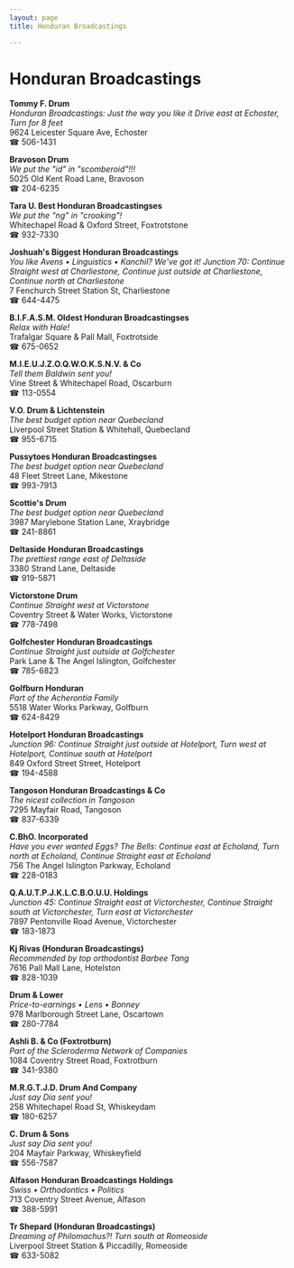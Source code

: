 ```yaml
---
layout: page 
title: Honduran Broadcastings

---
```



# Honduran Broadcastings


 **Tommy F. Drum**  
_Honduran Broadcastings: Just the way you like it 
Drive east at Echoster, Turn for 8 feet_  
9624 Leicester Square Ave, Echoster  
☎ 506-1431

**Bravoson Drum**  
_We put the "id" in "scomberoid"!!!_  
5025 Old Kent Road Lane, Bravoson  
☎ 204-6235

**Tara U. Best Honduran Broadcastingses**  
_We put the "ng" in "crooking"!_  
Whitechapel Road & Oxford Street, Foxtrotstone  
☎ 932-7330

**Joshuah's Biggest Honduran Broadcastings**  
_You like Avens • Linguistics • Kanchil? We've got it! 
Junction 70: Continue Straight west at Charliestone, Continue just outside at Charliestone, Continue north at Charliestone_  
7 Fenchurch Street Station St, Charliestone  
☎ 644-4475

**B.I.F.A.S.M. Oldest Honduran Broadcastingses**  
_Relax with Hale!_  
Trafalgar Square & Pall Mall, Foxtrotside  
☎ 675-0652

**M.I.E.U.J.Z.O.Q.W.O.K.S.N.V. & Co**  
_Tell them Baldwin sent you!_  
Vine Street & Whitechapel Road, Oscarburn  
☎ 113-0554

**V.O. Drum & Lichtenstein**  
_The best budget option near Quebecland_  
Liverpool Street Station & Whitehall, Quebecland  
☎ 955-6715

**Pussytoes Honduran Broadcastingses**  
_The best budget option near Quebecland_  
48 Fleet Street Lane, Mikestone  
☎ 993-7913

**Scottie's Drum**  
_The best budget option near Quebecland_  
3987 Marylebone Station Lane, Xraybridge  
☎ 241-8861

**Deltaside Honduran Broadcastings**  
_The prettiest range east of Deltaside_  
3380 Strand Lane, Deltaside  
☎ 919-5871

**Victorstone Drum**  
_Continue Straight west at Victorstone_  
Coventry Street & Water Works, Victorstone  
☎ 778-7498

**Golfchester Honduran Broadcastings**  
_Continue Straight just outside at Golfchester_  
Park Lane & The Angel Islington, Golfchester  
☎ 785-6823

**Golfburn Honduran**  
_Part of the Acherontia Family_  
5518 Water Works Parkway, Golfburn  
☎ 624-8429

**Hotelport Honduran Broadcastings**  
_Junction 96: Continue Straight just outside at Hotelport, Turn west at Hotelport, Continue south at Hotelport_  
849 Oxford Street Street, Hotelport  
☎ 194-4588

**Tangoson Honduran Broadcastings & Co**  
_The nicest collection in Tangoson_  
7295 Mayfair Road, Tangoson  
☎ 837-6339

**C.BhO. Incorporated**  
_Have you ever wanted Eggs? 
The Bells: Continue east at Echoland, Turn north at Echoland, Continue Straight east at Echoland_  
756 The Angel Islington Parkway, Echoland  
☎ 228-0183

**Q.A.U.T.P.J.K.L.C.B.O.U.U. Holdings**  
_Junction 45: Continue Straight east at Victorchester, Continue Straight south at Victorchester, Turn east at Victorchester_  
7897 Pentonville Road Avenue, Victorchester  
☎ 183-1873

**Kj Rivas (Honduran Broadcastings)**  
_Recommended by top orthodontist Barbee Tang_  
7616 Pall Mall Lane, Hotelston  
☎ 828-1039

**Drum & Lower**  
_Price-to-earnings • Lens • Bonney_  
978 Marlborough Street Lane, Oscartown  
☎ 280-7784

**Ashli B. & Co (Foxtrotburn)**  
_Part of the Scleroderma Network of Companies_  
1084 Coventry Street Road, Foxtrotburn  
☎ 341-9380

**M.R.G.T.J.D. Drum And Company**  
_Just say Dia sent you!_  
258 Whitechapel Road St, Whiskeydam  
☎ 180-6257

**C. Drum & Sons**  
_Just say Dia sent you!_  
204 Mayfair Parkway, Whiskeyfield  
☎ 556-7587

**Alfason Honduran Broadcastings Holdings**  
_Swiss • Orthodontics • Politics_  
713 Coventry Street Avenue, Alfason  
☎ 388-5991

**Tr Shepard (Honduran Broadcastings)**  
_Dreaming of Philomachus?! 
Turn south at Romeoside_  
Liverpool Street Station & Piccadilly, Romeoside  
☎ 633-5082

